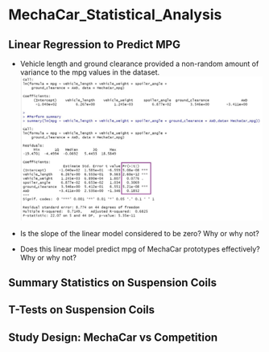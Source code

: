 # MechaCar_Statistical_Analysis

## Linear Regression to Predict MPG
* Vehicle length and ground clearance provided a non-random amount of variance to the mpg values in the dataset. 
![](Resources/Deliverable_1.jpg)

* Is the slope of the linear model considered to be zero? Why or why not?


* Does this linear model predict mpg of MechaCar prototypes effectively? Why or why not?


## Summary Statistics on Suspension Coils

## T-Tests on Suspension Coils

## Study Design: MechaCar vs Competition